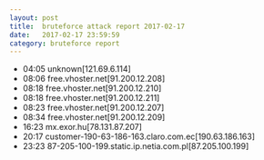 ```yaml
---
layout: post
title:  bruteforce attack report 2017-02-17
date:   2017-02-17 23:59:59
category: bruteforce report
---
```


* 04:05 unknown[121.69.6.114]
* 08:06 free.vhoster.net[91.200.12.208]
* 08:18 free.vhoster.net[91.200.12.210]
* 08:18 free.vhoster.net[91.200.12.211]
* 08:23 free.vhoster.net[91.200.12.207]
* 08:34 free.vhoster.net[91.200.12.209]
* 16:23 mx.exor.hu[78.131.87.207]
* 20:17 customer-190-63-186-163.claro.com.ec[190.63.186.163]
* 23:23 87-205-100-199.static.ip.netia.com.pl[87.205.100.199]
